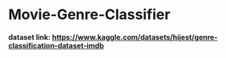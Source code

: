 # Movie-Genre-Classifier
#### dataset link: https://www.kaggle.com/datasets/hijest/genre-classification-dataset-imdb
